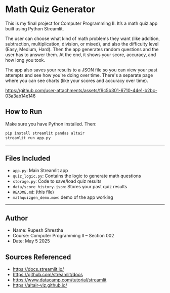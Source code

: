 # Math Quiz Generator

This is my final project for Computer Programming II. It’s a math quiz app built using Python Streamlit.

The user can choose what kind of math problems they want (like addition, subtraction, multiplication, division, or mixed), and also the difficulty level (Easy, Medium, Hard). Then the app generates random questions and the user has to answer them. At the end, it shows your score, accuracy, and how long you took.

The app also saves your results to a JSON file so you can view your past attempts and see how you're doing over time. There's a separate page where you can see charts (like your scores and accuracy over time).



https://github.com/user-attachments/assets/f9c5b301-6710-44e1-b2bc-03a3ab14e146



## How to Run

Make sure you have Python installed. Then:

```bash
pip install streamlit pandas altair
streamlit run app.py
```

---

## Files Included

* `app.py`: Main Streamlit app
* `quiz_logic.py`: Contains the logic to generate math questions
* `storage.py`: Code to save/load quiz results
* `data/score_history.json`: Stores your past quiz results
* `README.md`: (this file)
* `mathquizgen_demo.mov`: demo of the app working

---

## Author

* Name: Rupesh Shrestha
* Course: Computer Programming II – Section 002
* Date: May 5 2025

## Sources Referenced

* https://docs.streamlit.io/
* https://github.com/streamlit/docs
* https://www.datacamp.com/tutorial/streamlit
* https://altair-viz.github.io/
